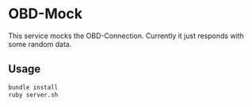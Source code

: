 OBD-Mock
========

This service mocks the OBD-Connection.
Currently it just responds with some random data.

Usage
-----

```sh
bundle install
ruby server.sh
```
